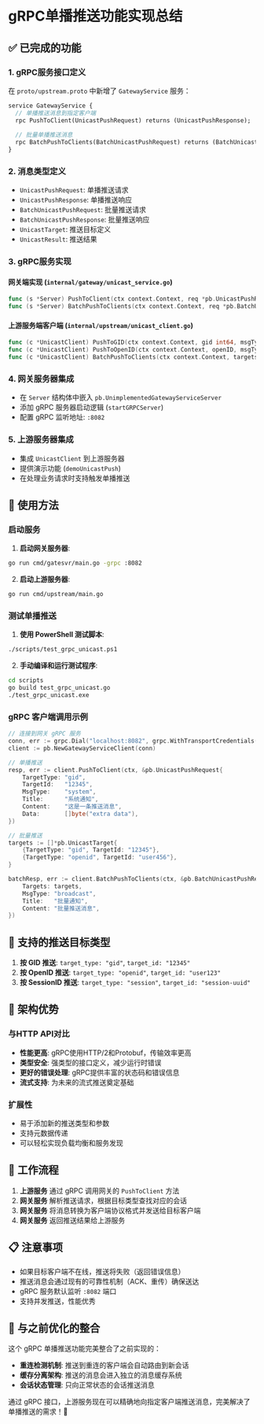 # gRPC单播推送功能实现总结

## ✅ 已完成的功能

### 1. gRPC服务接口定义

在 `proto/upstream.proto` 中新增了 `GatewayService` 服务：

```protobuf
service GatewayService {
  // 单播推送消息到指定客户端
  rpc PushToClient(UnicastPushRequest) returns (UnicastPushResponse);
  
  // 批量单播推送消息
  rpc BatchPushToClients(BatchUnicastPushRequest) returns (BatchUnicastPushResponse);
}
```

### 2. 消息类型定义

- `UnicastPushRequest`: 单播推送请求
- `UnicastPushResponse`: 单播推送响应
- `BatchUnicastPushRequest`: 批量推送请求
- `BatchUnicastPushResponse`: 批量推送响应
- `UnicastTarget`: 推送目标定义
- `UnicastResult`: 推送结果

### 3. gRPC服务实现

#### 网关端实现 (`internal/gateway/unicast_service.go`)
```go
func (s *Server) PushToClient(ctx context.Context, req *pb.UnicastPushRequest) (*pb.UnicastPushResponse, error)
func (s *Server) BatchPushToClients(ctx context.Context, req *pb.BatchUnicastPushRequest) (*pb.BatchUnicastPushResponse, error)
```

#### 上游服务端客户端 (`internal/upstream/unicast_client.go`)
```go
func (c *UnicastClient) PushToGID(ctx context.Context, gid int64, msgType, title, content string, data []byte) error
func (c *UnicastClient) PushToOpenID(ctx context.Context, openID, msgType, title, content string, data []byte) error
func (c *UnicastClient) BatchPushToClients(ctx context.Context, targets []map[string]string, msgType, title, content string, data []byte) (*pb.BatchUnicastPushResponse, error)
```

### 4. 网关服务器集成

- 在 `Server` 结构体中嵌入 `pb.UnimplementedGatewayServiceServer`
- 添加 gRPC 服务器启动逻辑 (`startGRPCServer`)
- 配置 gRPC 监听地址: `:8082`

### 5. 上游服务器集成

- 集成 `UnicastClient` 到上游服务器
- 提供演示功能 (`demoUnicastPush`)
- 在处理业务请求时支持触发单播推送

## 🔧 使用方法

### 启动服务

1. **启动网关服务器**:
```bash
go run cmd/gatesvr/main.go -grpc :8082
```

2. **启动上游服务器**:
```bash
go run cmd/upstream/main.go
```

### 测试单播推送

1. **使用 PowerShell 测试脚本**:
```bash
./scripts/test_grpc_unicast.ps1
```

2. **手动编译和运行测试程序**:
```bash
cd scripts
go build test_grpc_unicast.go
./test_grpc_unicast.exe
```

### gRPC 客户端调用示例

```go
// 连接到网关 gRPC 服务
conn, err := grpc.Dial("localhost:8082", grpc.WithTransportCredentials(insecure.NewCredentials()))
client := pb.NewGatewayServiceClient(conn)

// 单播推送
resp, err := client.PushToClient(ctx, &pb.UnicastPushRequest{
    TargetType: "gid",
    TargetId:   "12345",
    MsgType:    "system",
    Title:      "系统通知",
    Content:    "这是一条推送消息",
    Data:       []byte("extra data"),
})

// 批量推送
targets := []*pb.UnicastTarget{
    {TargetType: "gid", TargetId: "12345"},
    {TargetType: "openid", TargetId: "user456"},
}

batchResp, err := client.BatchPushToClients(ctx, &pb.BatchUnicastPushRequest{
    Targets: targets,
    MsgType: "broadcast",
    Title:   "批量通知",
    Content: "批量推送消息",
})
```

## 📡 支持的推送目标类型

1. **按 GID 推送**: `target_type: "gid"`, `target_id: "12345"`
2. **按 OpenID 推送**: `target_type: "openid"`, `target_id: "user123"`
3. **按 SessionID 推送**: `target_type: "session"`, `target_id: "session-uuid"`

## 🚀 架构优势

### 与HTTP API对比
- **性能更高**: gRPC使用HTTP/2和Protobuf，传输效率更高
- **类型安全**: 强类型的接口定义，减少运行时错误
- **更好的错误处理**: gRPC提供丰富的状态码和错误信息
- **流式支持**: 为未来的流式推送奠定基础

### 扩展性
- 易于添加新的推送类型和参数
- 支持元数据传递
- 可以轻松实现负载均衡和服务发现

## 🔄 工作流程

1. **上游服务** 通过 gRPC 调用网关的 `PushToClient` 方法
2. **网关服务** 解析推送请求，根据目标类型查找对应的会话
3. **网关服务** 将消息转换为客户端协议格式并发送给目标客户端
4. **网关服务** 返回推送结果给上游服务

## 📋 注意事项

- 如果目标客户端不在线，推送将失败（返回错误信息）
- 推送消息会通过现有的可靠性机制（ACK、重传）确保送达
- gRPC 服务默认监听 `:8082` 端口
- 支持并发推送，性能优秀

## 🎯 与之前优化的整合

这个 gRPC 单播推送功能完美整合了之前实现的：
- **重连检测机制**: 推送到重连的客户端会自动路由到新会话
- **缓存分离架构**: 推送的消息会进入独立的消息缓存系统
- **会话状态管理**: 只向正常状态的会话推送消息

通过 gRPC 接口，上游服务现在可以精确地向指定客户端推送消息，完美解决了单播推送的需求！🎉 